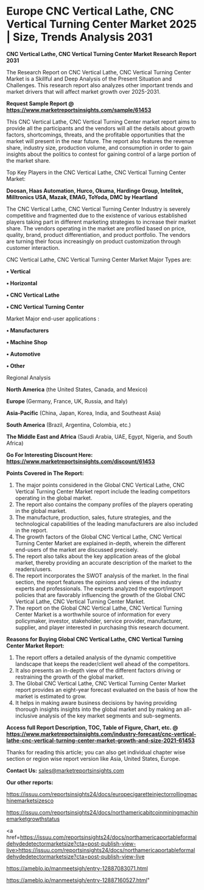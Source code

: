 # Europe CNC Vertical Lathe, CNC Vertical Turning Center Market 2025 | Size, Trends Analysis 2031

<strong>CNC Vertical Lathe, CNC Vertical Turning Center Market Research Report 2031</strong>

The Research Report on CNC Vertical Lathe, CNC Vertical Turning Center Market is a Skillful and Deep Analysis of the Present Situation and Challenges. This research report also analyzes other important trends and market drivers that will affect market growth over 2025-2031.

<strong>Request Sample Report @ <a href=https://www.marketreportsinsights.com/sample/61453>https://www.marketreportsinsights.com/sample/61453</a></strong>

This CNC Vertical Lathe, CNC Vertical Turning Center market report aims to provide all the participants and the vendors will all the details about growth factors, shortcomings, threats, and the profitable opportunities that the market will present in the near future. The report also features the revenue share, industry size, production volume, and consumption in order to gain insights about the politics to contest for gaining control of a large portion of the market share.

Top Key Players in the CNC Vertical Lathe, CNC Vertical Turning Center Market:

<strong>Doosan, Haas Automation, Hurco, Okuma, Hardinge Group, Intelitek, Milltronics USA, Mazak, EMAG, ToYoda, DMC by Heartland</strong>

The CNC Vertical Lathe, CNC Vertical Turning Center Industry is severely competitive and fragmented due to the existence of various established players taking part in different marketing strategies to increase their market share. The vendors operating in the market are profiled based on price, quality, brand, product differentiation, and product portfolio. The vendors are turning their focus increasingly on product customization through customer interaction.

CNC Vertical Lathe, CNC Vertical Turning Center Market Major Types are:

<strong>• Vertical

• Horizontal

• CNC Vertical Lathe

• CNC Vertical Turning Center</strong>

Market Major end-user applications :

<strong>• Manufacturers

• Machine Shop

• Automotive

• Other</strong>

Regional Analysis

</u><strong><b>North America</b></strong> (the United States, Canada, and Mexico)

<strong><b>Europe </b></strong>(Germany, France, UK, Russia, and Italy)

<strong><b>Asia-Pacific</b></strong> (China, Japan, Korea, India, and Southeast Asia)

<strong><b>South America</b></strong> (Brazil, Argentina, Colombia, etc.)

<strong><b>The Middle East and Africa</b></strong> (Saudi Arabia, UAE, Egypt, Nigeria, and South Africa)

<strong>Go For Interesting Discount Here: <a href=https://www.marketreportsinsights.com/discount/61453>https://www.marketreportsinsights.com/discount/61453</a></strong>

<strong>Points Covered in The Report:</strong>
<ol>
  <li>The major points considered in the Global CNC Vertical Lathe, CNC Vertical Turning Center Market report include the leading competitors operating in the global market.</li>
  <li>The report also contains the company profiles of the players operating in the global market.</li>
  <li>The manufacture, production, sales, future strategies, and the technological capabilities of the leading manufacturers are also included in the report.</li>
  <li>The growth factors of the Global CNC Vertical Lathe, CNC Vertical Turning Center Market are explained in-depth, wherein the different end-users of the market are discussed precisely.</li>
  <li>The report also talks about the key application areas of the global market, thereby providing an accurate description of the market to the readers/users.</li>
  <li>The report incorporates the SWOT analysis of the market. In the final section, the report features the opinions and views of the industry experts and professionals. The experts analyzed the export/import policies that are favorably influencing the growth of the Global CNC Vertical Lathe, CNC Vertical Turning Center Market.</li>
  <li>The report on the Global CNC Vertical Lathe, CNC Vertical Turning Center Market is a worthwhile source of information for every policymaker, investor, stakeholder, service provider, manufacturer, supplier, and player interested in purchasing this research document.</li>
</ol>
<strong>Reasons for Buying Global CNC Vertical Lathe, CNC Vertical Turning Center Market Report:</strong>

<ol>
  <li>The report offers a detailed analysis of the dynamic competitive landscape that keeps the reader/client well ahead of the competitors.</li>
  <li>It also presents an in-depth view of the different factors driving or restraining the growth of the global market.</li>
  <li>The Global CNC Vertical Lathe, CNC Vertical Turning Center Market report provides an eight-year forecast evaluated on the basis of how the market is estimated to grow.</li>
  <li>It helps in making aware business decisions by having providing thorough insights insights into the global market and by making an all-inclusive analysis of the key market segments and sub-segments.</li>
</ol>
<strong>Access full Report Description, TOC, Table of Figure, Chart, etc. @ <a href=https://www.marketreportsinsights.com/industry-forecast/cnc-vertical-lathe-cnc-vertical-turning-center-market-growth-and-size-2021-61453>https://www.marketreportsinsights.com/industry-forecast/cnc-vertical-lathe-cnc-vertical-turning-center-market-growth-and-size-2021-61453</a></strong>


Thanks for reading this article; you can also get individual chapter wise section or region wise report version like Asia, United States, Europe.

<strong>Contact Us:</strong>
sales@marketreportsinsights.com

<strong>Our other reports:</strong>

<a href=https://issuu.com/reportsinsights24/docs/europecigaretteinjectorrollingmachinemarketsizesco>https://issuu.com/reportsinsights24/docs/europecigaretteinjectorrollingmachinemarketsizesco</a>

<a href=https://issuu.com/reportsinsights24/docs/northamericabitcoinminingmachinemarketgrowthstatus>https://issuu.com/reportsinsights24/docs/northamericabitcoinminingmachinemarketgrowthstatus</a>

<a href=https://issuu.com/reportsinsights24/docs/northamericaportableformaldehydedetectormarketsize?cta=post-publish-view-live>https://issuu.com/reportsinsights24/docs/northamericaportableformaldehydedetectormarketsize?cta=post-publish-view-live</a>

<a href=https://ameblo.jp/manmeetsigh/entry-12887083071.html>https://ameblo.jp/manmeetsigh/entry-12887083071.html</a>

<a href=https://ameblo.jp/manmeetsigh/entry-12887160527.html>https://ameblo.jp/manmeetsigh/entry-12887160527.html</a>"
